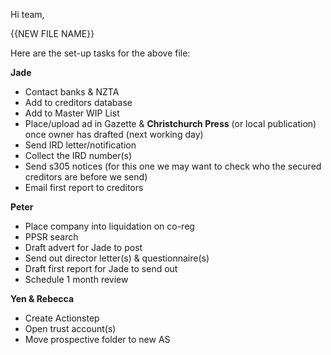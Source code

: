 Hi team, 

{{NEW FILE NAME}}

Here are the set-up tasks for the above file: 



**Jade** 

- Contact banks & NZTA 
- Add to creditors database  
- Add to Master WIP List 
- Place/upload ad in Gazette & **Christchurch Press** (or local publication) once owner has drafted (next working day)  
- Send IRD letter/notification 
- Collect the IRD number(s)  
- Send s305 notices (for this one we may want to check who the secured creditors are before we send) 
- Email first report to creditors 



**Peter** 

- Place company into liquidation on co-reg 
- PPSR search  
- Draft advert for Jade to post 
- Send out director letter(s) & questionnaire(s) 
- Draft first report for Jade to send out 
- Schedule 1 month review 



**Yen & Rebecca** 

- Create Actionstep  
- Open trust account(s)  
- Move prospective folder to new AS  
